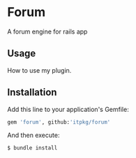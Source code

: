 # Forum
A forum engine for rails app

## Usage
How to use my plugin.

## Installation
Add this line to your application's Gemfile:

```ruby
gem 'forum', github:'itpkg/forum'
```

And then execute:
```bash
$ bundle install
```



